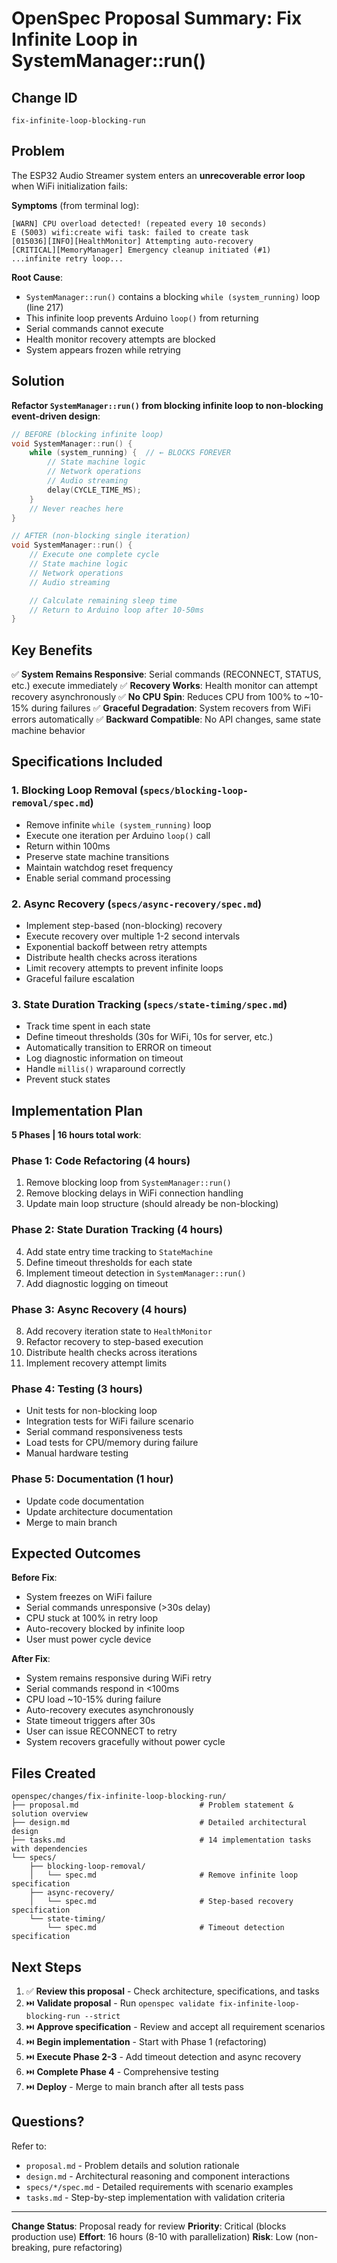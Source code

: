 # OpenSpec Proposal Summary: Fix Infinite Loop in SystemManager::run()

## Change ID
`fix-infinite-loop-blocking-run`

## Problem

The ESP32 Audio Streamer system enters an **unrecoverable error loop** when WiFi initialization fails:

**Symptoms** (from terminal log):
```
[WARN] CPU overload detected! (repeated every 10 seconds)
E (5003) wifi:create wifi task: failed to create task
[015036][INFO][HealthMonitor] Attempting auto-recovery
[CRITICAL][MemoryManager] Emergency cleanup initiated (#1)
...infinite retry loop...
```

**Root Cause**:
- `SystemManager::run()` contains a blocking `while (system_running)` loop (line 217)
- This infinite loop prevents Arduino `loop()` from returning
- Serial commands cannot execute
- Health monitor recovery attempts are blocked
- System appears frozen while retrying

## Solution

**Refactor `SystemManager::run()` from blocking infinite loop to non-blocking event-driven design**:

```cpp
// BEFORE (blocking infinite loop)
void SystemManager::run() {
    while (system_running) {  // ← BLOCKS FOREVER
        // State machine logic
        // Network operations
        // Audio streaming
        delay(CYCLE_TIME_MS);
    }
    // Never reaches here
}

// AFTER (non-blocking single iteration)
void SystemManager::run() {
    // Execute one complete cycle
    // State machine logic
    // Network operations
    // Audio streaming

    // Calculate remaining sleep time
    // Return to Arduino loop after 10-50ms
}
```

## Key Benefits

✅ **System Remains Responsive**: Serial commands (RECONNECT, STATUS, etc.) execute immediately
✅ **Recovery Works**: Health monitor can attempt recovery asynchronously
✅ **No CPU Spin**: Reduces CPU from 100% to ~10-15% during failures
✅ **Graceful Degradation**: System recovers from WiFi errors automatically
✅ **Backward Compatible**: No API changes, same state machine behavior

## Specifications Included

### 1. Blocking Loop Removal (`specs/blocking-loop-removal/spec.md`)
- Remove infinite `while (system_running)` loop
- Execute one iteration per Arduino `loop()` call
- Return within 100ms
- Preserve state machine transitions
- Maintain watchdog reset frequency
- Enable serial command processing

### 2. Async Recovery (`specs/async-recovery/spec.md`)
- Implement step-based (non-blocking) recovery
- Execute recovery over multiple 1-2 second intervals
- Exponential backoff between retry attempts
- Distribute health checks across iterations
- Limit recovery attempts to prevent infinite loops
- Graceful failure escalation

### 3. State Duration Tracking (`specs/state-timing/spec.md`)
- Track time spent in each state
- Define timeout thresholds (30s for WiFi, 10s for server, etc.)
- Automatically transition to ERROR on timeout
- Log diagnostic information on timeout
- Handle `millis()` wraparound correctly
- Prevent stuck states

## Implementation Plan

**5 Phases | 16 hours total work**:

### Phase 1: Code Refactoring (4 hours)
1. Remove blocking loop from `SystemManager::run()`
2. Remove blocking delays in WiFi connection handling
3. Update main loop structure (should already be non-blocking)

### Phase 2: State Duration Tracking (4 hours)
4. Add state entry time tracking to `StateMachine`
5. Define timeout thresholds for each state
6. Implement timeout detection in `SystemManager::run()`
7. Add diagnostic logging on timeout

### Phase 3: Async Recovery (4 hours)
8. Add recovery iteration state to `HealthMonitor`
9. Refactor recovery to step-based execution
10. Distribute health checks across iterations
11. Implement recovery attempt limits

### Phase 4: Testing (3 hours)
- Unit tests for non-blocking loop
- Integration tests for WiFi failure scenario
- Serial command responsiveness tests
- Load tests for CPU/memory during failure
- Manual hardware testing

### Phase 5: Documentation (1 hour)
- Update code documentation
- Update architecture documentation
- Merge to main branch

## Expected Outcomes

**Before Fix**:
- System freezes on WiFi failure
- Serial commands unresponsive (>30s delay)
- CPU stuck at 100% in retry loop
- Auto-recovery blocked by infinite loop
- User must power cycle device

**After Fix**:
- System remains responsive during WiFi retry
- Serial commands respond in <100ms
- CPU load ~10-15% during failure
- Auto-recovery executes asynchronously
- State timeout triggers after 30s
- User can issue RECONNECT to retry
- System recovers gracefully without power cycle

## Files Created

```
openspec/changes/fix-infinite-loop-blocking-run/
├── proposal.md                           # Problem statement & solution overview
├── design.md                             # Detailed architectural design
├── tasks.md                              # 14 implementation tasks with dependencies
└── specs/
    ├── blocking-loop-removal/
    │   └── spec.md                       # Remove infinite loop specification
    ├── async-recovery/
    │   └── spec.md                       # Step-based recovery specification
    └── state-timing/
        └── spec.md                       # Timeout detection specification
```

## Next Steps

1. ✅ **Review this proposal** - Check architecture, specifications, and tasks
2. ⏭️ **Validate proposal** - Run `openspec validate fix-infinite-loop-blocking-run --strict`
3. ⏭️ **Approve specification** - Review and accept all requirement scenarios
4. ⏭️ **Begin implementation** - Start with Phase 1 (refactoring)
5. ⏭️ **Execute Phase 2-3** - Add timeout detection and async recovery
6. ⏭️ **Complete Phase 4** - Comprehensive testing
7. ⏭️ **Deploy** - Merge to main branch after all tests pass

## Questions?

Refer to:
- `proposal.md` - Problem details and solution rationale
- `design.md` - Architectural reasoning and component interactions
- `specs/*/spec.md` - Detailed requirements with scenario examples
- `tasks.md` - Step-by-step implementation with validation criteria

---

**Change Status**: Proposal ready for review
**Priority**: Critical (blocks production use)
**Effort**: 16 hours (8-10 with parallelization)
**Risk**: Low (non-breaking, pure refactoring)
